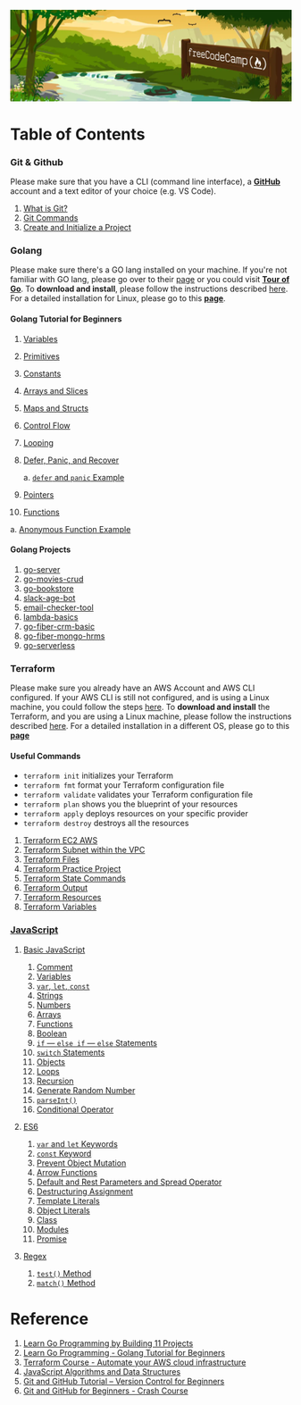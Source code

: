 ![Freecodecamp](assets/img/freecodecamp.png)

# Table of Contents

### Git & Github
Please make sure that you have a CLI (command line interface), a [**GitHub**](https://github.com/signup) account and a text editor of your choice (e.g. VS Code).

1. [What is Git?](/git-github/what-is-git.md)
2. [Git Commands](/git-github/git-commands.md)
3. [Create and Initialize a Project](/git-github/initialize-project.md)

### Golang
Please make sure there's a GO lang installed on your machine. If you're not familiar with GO lang, please go over to their [page](https://go.dev/doc/tutorial/getting-started) or you could visit [**Tour of Go**](https://go.dev/tour/welcome/1). To **download and install**, please follow the instructions described [here](https://go.dev/doc/install). For a detailed installation for Linux, please go to this [**page**](https://rmarasigan.github.io/notes/notes/go-lang/Installation.html).

#### Golang Tutorial for Beginners

1. [Variables](golang/golang-beginners/variables/README.md)
2. [Primitives](golang/golang-beginners/primitives/README.md)
3. [Constants](golang/golang-beginners/constants/README.md)
4. [Arrays and Slices](golang/golang-beginners/arrays-slices/README.md)
5. [Maps and Structs](golang/golang-beginners/maps-structs/README.md)
6. [Control Flow](golang/golang-beginners/control-flow/README.md)
7. [Looping](golang/golang-beginners/looping/README.md)
8. [Defer, Panic, and Recover](golang/golang-beginners/defer-panic-recover/README.md)

   a. [`defer` and `panic` Example](golang/golang-beginners/defer-panic-recover/main.go)

9. [Pointers](golang/golang-beginners/pointers/README.md)
10. [Functions](golang/golang-beginners/functions/README.md)

   a. [Anonymous Function Example](golang/golang-beginners/functions/main.go)

#### Golang Projects
1. [go-server](golang/golang-projects/go-server/)
2. [go-movies-crud](golang/golang-projects/go-movies-crud/)
3. [go-bookstore](golang/golang-projects/go-bookstore/)
4. [slack-age-bot](golang/golang-projects/slack-bot-age/)
5. [email-checker-tool](golang/golang-projects/email-checker-tool/)
6. [lambda-basics](golang/golang-projects/lambda-basics/)
7. [go-fiber-crm-basic](golang/golang-projects/go-fiber-crm-basic/)
8. [go-fiber-mongo-hrms](golang/golang-projects/go-fiber-mongo-hrms/)
9. [go-serverless](golang/golang-projects/go-serverless/)

### Terraform
Please make sure you already have an AWS Account and AWS CLI configured. If your AWS CLI is still not configured, and is using a Linux machine, you could follow the steps [here](Installation.md#aws-cli). To **download and install** the Terraform, and you are using a Linux machine, please follow the instructions described [here](https://rmarasigan.github.io/notes/notes/terraform/installation.html). For a detailed installation in a different OS, please go to this [**page**](https://learn.hashicorp.com/tutorials/terraform/install-cli)

#### Useful Commands
* `terraform init`      initializes your Terraform
* `terraform fmt`       format your Terraform configuration file
* `terraform validate`  validates your Terraform configuration file
* `terraform plan`      shows you the blueprint of your resources
* `terraform apply`     deploys resources on your specific provider
* `terraform destroy`   destroys all the resources

1. [Terraform EC2 AWS](/terraform/tf-ec2-aws/)
2. [Terraform Subnet within the VPC](/terraform/tf-vpc-aws/)
3. [Terraform Files](/terraform/tf-files/)
4. [Terraform Practice Project](/terraform/tf-practice-project/)
5. [Terraform State Commands](/terraform/tf-state-commands/)
6. [Terraform Output](/terraform/tf-output/)
7. [Terraform Resources](/terraform/tf-resources/)
8. [Terraform Variables](/terraform/tf-variables/)

### [JavaScript](/javascript/README.md)
1. [Basic JavaScript](/javascript/README.md#basic-javascript)
   1. [Comment](/javascript/basics/comment-variables.md#comment)
   2. [Variables](/javascript/basics/comment-variables.md#variables)
   3. [`var`, `let`, `const`](/javascript/basics/var-let-const.md)
   4. [Strings](/javascript/basics/string.md)
   5. [Numbers](/javascript/basics/numbers.md)
   6. [Arrays](/javascript/basics/array.md)
   7. [Functions](/javascript/basics/functions.md)
   8. [Boolean](/javascript/basics/boolean.md)
   9. [`if` — `else if` — `else` Statements](/javascript/basics/if-else-if.md)
   10. [`switch` Statements](/javascript/basics/swtich.md)
   11. [Objects](/javascript/basics/objects.md)
   12. [Loops](/javascript/basics/loops.md)
   13. [Recursion](/javascript/basics/recursion.md)
   14. [Generate Random Number](/javascript/basics/generate-random.md)
   15. [`parseInt()`](/javascript/basics/parseInt.md)
   16. [Conditional Operator](/javascript/basics/conditional-operator.md)

2. [ES6](/javascript/README.md#es6)
   1. [`var` and `let` Keywords](/javascript/es6/var-let.md)
   2. [`const` Keyword](/javascript/es6/const.md)
   3. [Prevent Object Mutation](/javascript/es6/object-mutation.md)
   4. [Arrow Functions](/javascript/es6/arrow-functions.md)
   5. [Default and Rest Parameters and Spread Operator](/javascript/es6/functions.md)
   6. [Destructuring Assignment](/javascript/es6/destructuring-assignment.md)
   7. [Template Literals](/javascript/es6/template-literals.md)
   8. [Object Literals](/javascript/es6/object-literals.md)
   9. [Class](/javascript/es6/class.md)
   10. [Modules](/javascript/es6/modules.md)
   11. [Promise](/javascript/es6/promise.md)

3. [Regex](/javascript/README.md#regular-expressions)
   1. [`test()` Method](/javascript/regex/test-method.md)
   2. [`match()` Method](/javascript/regex/match-method.md)


# Reference
1. [Learn Go Programming by Building 11 Projects](https://www.freecodecamp.org/news/learn-go-by-building-11-projects/)
2. [Learn Go Programming - Golang Tutorial for Beginners](https://www.youtube.com/watch?v=YS4e4q9oBaU)
3. [Terraform Course - Automate your AWS cloud infrastructure](https://www.youtube.com/watch?v=SLB_c_ayRMo)
4. [JavaScript Algorithms and Data Structures](https://www.freecodecamp.org/learn/javascript-algorithms-and-data-structures/)
5. [Git and GitHub Tutorial – Version Control for Beginners](https://www.freecodecamp.org/news/git-and-github-for-beginners/)
6. [Git and GitHub for Beginners - Crash Course](https://www.youtube.com/watch?v=RGOj5yH7evk)